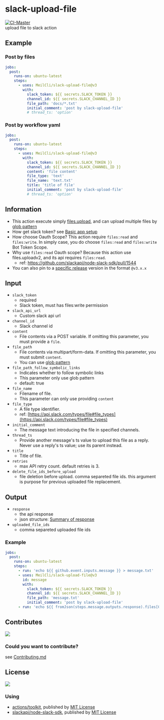 # slack-upload-file
[![CI-Master](https://github.com/MeilCli/slack-upload-file/actions/workflows/ci-master.yml/badge.svg)](https://github.com/MeilCli/slack-upload-file/actions/workflows/ci-master.yml)  
upload file to slack action

## Example
### Post by files
```yaml
jobs:
  post:
    runs-on: ubuntu-latest
    steps:
      - uses: MeilCli/slack-upload-file@v3
        with:
          slack_token: ${{ secrets.SLACK_TOKEN }}
          channel_id: ${{ secrets.SLACK_CHANNEL_ID }}
          file_path: 'docs/*.txt'
          initial_comment: 'post by slack-upload-file'
          # thread_ts: 'option'
```

### Post by workflow yaml
```yaml
jobs:
  post:
    runs-on: ubuntu-latest
    steps:
      - uses: MeilCli/slack-upload-file@v3
        with:
          slack_token: ${{ secrets.SLACK_TOKEN }}
          channel_id: ${{ secrets.SLACK_CHANNEL_ID }}
          content: 'file content'
          file_type: 'text'
          file_name: 'text.txt'
          title: 'title of file'
          initial_comment: 'post by slack-upload-file'
          # thread_ts: 'option'
```

## Information
- This action execute simply [files.upload](https://api.slack.com/methods/files.upload), and can upload multiple files by [glob pattern](https://github.com/actions/toolkit/tree/main/packages/glob#patterns)
- How get slack token? see [Basic app setup](https://api.slack.com/authentication/basics)
- How choose Oauth Scope? This action require `files:read` and `files:write`. In simply case, you do choose `files:read` and `files:write` Bot Token Scope.
- Why use `files:read` Oauth scope? Because this action use files.uploadv2, and its api requires `files:read`.
  - ref: https://github.com/slackapi/node-slack-sdk/pull/1544
- You can also pin to a [specific release](https://github.com/MeilCli/slack-upload-file/releases) version in the format `@v3.x.x`

## Input
- `slack_token`
  - required
  - Slack token, must has files:write permission
- `slack_api_url`
  - Custom slack api url
- `channel_id`
  - Slack channel id
- `content`
  - File contents via a POST variable. If omitting this parameter, you must provide a `file`.
- `file_path`
  - File contents via multipart/form-data. If omitting this parameter, you must submit `content`.
  - You can use [glob pattern](https://github.com/actions/toolkit/tree/main/packages/glob#patterns)
- `file_path_follow_symbolic_links`
  - Indicates whether to follow symbolic links
  - This parameter only use glob pattern
  - default: true
- `file_name`
  - Filename of file.
  - This parameter can only use providing `content`
- `file_type`
  - A file type identifier.
  - ref: [https://api.slack.com/types/file#file_types](https://api.slack.com/types/file#file_types)
- `initial_comment`
  - The message text introducing the file in specified channels.
- `thread_ts`
  - Provide another message's ts value to upload this file as a reply. Never use a reply's ts value; use its parent instead.
- `title`
  - Title of file.
- `retries`
  - max API retry count. default retries is 3.
- `delete_file_ids_before_upload`
  - file deletion before upload. comma separeted file ids. this argument is purpose for previous uploaded file replacement.

## Output
- `response`
  - the api response
  - json structure: [Summary of response](./docs/response.md)
- `uploaded_file_ids`
  - comma separeted uploaded file ids

### Example
```yaml
jobs:
  post:
    runs-on: ubuntu-latest
    steps:
      - run: 'echo ${{ github.event.inputs.message }} > message.txt'
      - uses: MeilCli/slack-upload-file@v3
        id: message
        with:
          slack_token: ${{ secrets.SLACK_TOKEN }}
          channel_id: ${{ secrets.SLACK_CHANNEL_ID }}
          file_path: 'message.txt'
          initial_comment: 'post by slack-upload-file'
      - run: 'echo ${{ fromJson(steps.message.outputs.response).files[0].file.permalink }}'
```

## Contributes
[<img src="https://gist.github.com/MeilCli/9851a2980ae568e93042315ec2b43588/raw/859ead0ea54e1a8e943b575937bdc0e3c54bf0ac/metrics_contributors.svg">](https://github.com/MeilCli/slack-upload-file/graphs/contributors)

### Could you want to contribute?
see [Contributing.md](./.github/CONTRIBUTING.md)

## License
[<img src="https://gist.github.com/MeilCli/9851a2980ae568e93042315ec2b43588/raw/859ead0ea54e1a8e943b575937bdc0e3c54bf0ac/metrics_licenses.svg">](LICENSE.txt)

### Using
- [actions/toolkit](https://github.com/actions/toolkit), published by [MIT License](https://github.com/actions/toolkit/blob/master/LICENSE.md)
- [slackapi/node-slack-sdk](https://github.com/slackapi/node-slack-sdk), published by [MIT License](https://github.com/slackapi/node-slack-sdk/blob/main/LICENSE)
